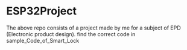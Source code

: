 # ESP32Project
The above repo consists of a project made by me for a subject of EPD (Electronic product design).
find the correct code in sample_Code_of_Smart_Lock
